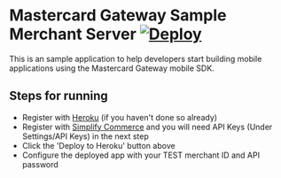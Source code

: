 # Mastercard Gateway Sample Merchant Server [![Deploy](https://www.herokucdn.com/deploy/button.png)](https://heroku.com/deploy)

This is an sample application to help developers start building mobile applications using the Mastercard Gateway mobile SDK.

## Steps for running

* Register with [Heroku](https://www.heroku.com) (if you haven't done so already)
* Register with [Simplify Commerce](https://www.simplify.com/commerce/login/signup) and you will need API Keys (Under Settings/API Keys) in the next step
* Click the 'Deploy to Heroku' button above
* Configure the deployed app with your TEST merchant ID and API password
